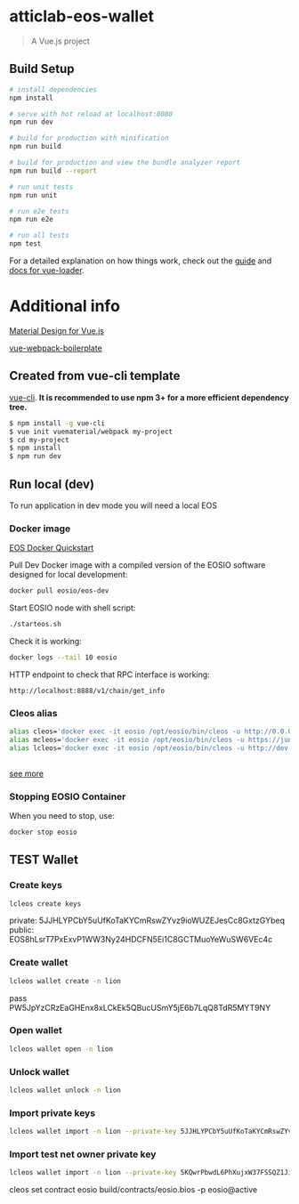 # atticlab-eos-wallet

> A Vue.js project

## Build Setup

``` bash
# install dependencies
npm install

# serve with hot reload at localhost:8080
npm run dev

# build for production with minification
npm run build

# build for production and view the bundle analyzer report
npm run build --report

# run unit tests
npm run unit

# run e2e tests
npm run e2e

# run all tests
npm test
```

For a detailed explanation on how things work, check out the [guide](http://vuejs-templates.github.io/webpack/) and [docs for vue-loader](http://vuejs.github.io/vue-loader).

# Additional info

[Material Design for Vue.js](https://github.com/vuematerial/vue-material)

[vue-webpack-boilerplate](https://github.com/vuematerial/webpack)

## Created from vue-cli template

[vue-cli](https://github.com/vuejs/vue-cli). **It is recommended to use npm 3+ for a more efficient dependency tree.**

``` bash
$ npm install -g vue-cli
$ vue init vuematerial/webpack my-project
$ cd my-project
$ npm install
$ npm run dev
```

## Run local (dev)
To run application in dev mode you will need a local EOS

### Docker image

[EOS Docker Quickstart](https://developers.eos.io/eosio-nodeos/docs/docker-quickstart)

Pull Dev Docker image with a compiled version of the EOSIO software designed for local development:
```bash
docker pull eosio/eos-dev
```

Start EOSIO node with shell script:
```bash
./starteos.sh
```

Check it is working:
```bash
docker logs --tail 10 eosio
```

HTTP endpoint to check that RPC interface is working:
```
http://localhost:8888/v1/chain/get_info
```

### Cleos alias

```bash
alias cleos='docker exec -it eosio /opt/eosio/bin/cleos -u http://0.0.0.0:8888 --wallet-url http://0.0.0.0:8888'
alias mcleos='docker exec -it eosio /opt/eosio/bin/cleos -u https://junglebp.atticlab.net --wallet-url https://junglebp.atticlab.net'
alias lcleos='docker exec -it eosio /opt/eosio/bin/cleos -u http://dev.cryptolions.io:38888 --wallet-url http://0.0.0.0:8888'
	
```

[see more](https://developers.eos.io/eosio-nodeos/docs/cleos-overview)

### Stopping EOSIO Container
When you need to stop, use:
```bash
docker stop eosio
```


## TEST Wallet
### Create keys
```bash 
lcleos create keys
```
private: 5JJHLYPCbY5uUfKoTaKYCmRswZYvz9ioWUZEJesCc8GxtzGYbeq
public: EOS8hLsrT7PxExvP1WW3Ny24HDCFN5Ei1C8GCTMuoYeWuSW6VEc4c

### Create wallet
```bash 
lcleos wallet create -n lion
```
pass PW5JpYzCRzEaGHEnx8xLCkEk5QBucUSmY5jE6b7LqQ8TdR5MYT9NY

### Open wallet
```bash 
lcleos wallet open -n lion
```
### Unlock wallet
```bash 
lcleos wallet unlock -n lion
```
### Import private keys
```bash
lcleos wallet import -n lion --private-key 5JJHLYPCbY5uUfKoTaKYCmRswZYvz9ioWUZEJesCc8GxtzGYbeq
```

### Import test net owner private key
```bash
lcleos wallet import -n lion --private-key 5KQwrPbwdL6PhXujxW37FSSQZ1JiwsST4cqQzDeyXtP79zkvFD3
```
cleos set contract eosio build/contracts/eosio.bios -p eosio@active
